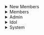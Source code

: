
<details>
<summary>New Members</summary>
 
### 1. New Member Creates Account

Josh gets sent a link from a friend to join *Members Only*. Naturally, Josh is very excited and is eager to join the site. Josh finds the link in an email from Members Only and selects it. He is now brought to a *Members Only* webpage that asks him to confirm if he wants to join *Members Only*. Josh will of course select yes on joining *Members Only*. After accepting, he will be brought to a Sign Up page on the website. Josh will have to fill out a form will personal information such as First Name, Last Name, Street Address, City/Town, Zip Code, Country (U.S. only to start), Email Address, and a Password. Josh will then select a box which says that he accepts the Terms and Conditions of *Members Only*. Finally, Josh will submit this form, and he will be sent a confirmation email about joining *Members Only*. Josh will go to this email, select the account confirmation link, effectively finalizing the creation of his account and bringing him to his own *Members Only* account. Afterwards, Josh will be sent a credit card charge that he will have to verify on the site to confirm that he says he is. 

### 2. New Member Signs Up With Code

Brianna manages to get her hands on an invitation code to *Members Only* from one of her favorite idols. To use this, Brianna navigates to the *Members Only* site and is brought to the login page. Since Brianna doesn’t currently have an account, she will have to choose the option to sign up with a code. After selecting this, Brianna will be brought to a new web page where she will be asked to enter her code. Brianna will enter the code and then hit a submit button. Afterwards, she will be brought through the same account creation process as described previously. 

### 3. New Member Invitation Link Expires

Liam receives an invitation link to *Members Only*. However, he is very busy and 
to about it for more than 4 days. Because of this, the link will expire, and he will lose this opportunity to join the site. To be able to join again he will have to be sent another invitation link. 

### 4. New Member Confirms Credit Card Charges
After successfully creating her account, Catherine will have to enter her credit card details so that we can confirm she is who she says she is. Catherine will receive an email to confirm her payment details. Catherine will select this link which will bring her to a form on the *Members Only* site where she will enter a valid 16-digit credit card number, the name the card is under, the expiration date of the card, and the 3 digit CVV associated with the credit. Catherine will then choose to SUBMIT this form. She will then be brought back to her *Members Only* page. 

### 5. New Member Confirms Credit Card Charge

After Catherine successfully enters her credit card information, she will be charged a random amount between $0.20 and $0.45 that she will need to confirm on the *Members Only* site to verify she is who she says she is. Catherine will receive an email shortly after creating her account that notifies her that she has been charged for the first time. Catherine will then navigate to her online banking and check for a charge from *Members Only*. After finding the charge, Catherine will remember the amount and navigate back to notification email from *Members Only*. Catherine will select the hyperlink in the email that brings her to a form with an entry field for the value of the charge. Catherine will then enter the charge amount and select SUBMIT. If she submits the correct amount then she is brought back to her *Members Only* page as a verified Member. Else, she will be asked to resubmit the amount she was charged until she submits the right amount. 



</details>


<details>
<summary>Members</summary>
  
### 6. Member Updates Credit Card Information

Alex will login to their profile. Alex will navigate to their settings page on their personal profile. Member will choose change credit card button. System will prompt user with text boxes to enter new credit card information. User will enter name of card. User will enter card number. User will enter expiration date. User will enter CVV. Alex will hit the submit form button. Credit card will then be verified to make sure it is valid. System will send this to the database to update the current credit card information with this information. Credit card information updates.

### 7. Member Confirms Tri-Monthly Credit Card Charge

System will tell the credit card software it is time to charge Alex. Credit card system will charge member a random amount between $0.20 and $0.40. System will send automated email at specified time period telling member to validate the charge made to their account. Email will include a link that will direct the user to the page to enter the amount charged. System will start a timer for 3 days. Alex will login to their personal bank account and check for the charge from *Members Only*. Alex will select the link provided in email. Alex will be redirected to the webpage with a form where they can enter the amount they were charged by the system. Alex will fill in the text box with that amount. Alex will hit the “Submit form” button. Webserver will receive this information and back end services will process it. System will compare this amount to the amount that was charged. If right, member will be directed back to the *Members Only* homepage. If wrong, member will be blocked out of *Members Only* until they enter the right amount.

### 8. Member Fails to Confirm Tri-Monthly Credit Card Charge

Alex doesn’t enter amount in time and is blocked from account. When Alex tries to access *Members Only*, they will be directed to a page telling them to send another charge. System tells credit card system to send another charge between $0.20 and $0.40. Credits card system sends another random charge. System sends Alex another email. System starts a timer for 3 days. Alex logs into their bank account and sees the charge from *Members Only*. Alex selects the button on email and is redirected to *Members Only*. Alex enters amount in and is either allowed back to website or entered the wrong amount.<br>

### 9. Member Posts Status Update on Personal Profile

Alex will select an option on their profile page that reads “create new post”. Alex will type URL, and can add any additional text to the post. tinyURL generator will shorten the URL given. Alex will hit “post”. The webserver will receive the request send it to the backend. Backend will process the request and post Alex link to their profile feed. Backend services will send the link to the database to store it as something Alex is interested in for potential future advertisement reasons.<br>

### 10. Member Leaves Comment on Other Member's Status

Alex will see their friend’s status on their profile feed. Alex will select the comment button that appears on the bottom of their friend’s post. The Webserver will get the request and pop up a text box overlay on the website. Alex will leave a comment, then hit “Post”. The Webserver will receive the request and send it to the backend services. Backend services will add it to the friend’s comment section on their post. <br>

### 11. Member Invites Non-Member to *Members Only*

Alex navigates to the “Invite New Member” button on their profile page. On this page, Alex will fill in new members email address. Webserver will receive this information and pass it to the backend. Backend will save new members email to database. Backend will tell email system to send a new invitation email. New invitation email will be sent to new member. System will start a timer for 3 days.

#### 11a. Potential New Member Accepts Offer to Join *Members Only*

Alex will gain points. Webserver will receive this information and send it to the backend. Backend will add that many points to Alex’s point system.

#### 11b. Potential New Member Declines Offer / Offer Expires

Alex loses points. Webserver will receive this information and send it to the backend. Backend will subtract that many points from Alex’s point system.

### 12. New Member Signs Up With Sign Up Code

Alex goes to *Members Only* homepage. Alex selects “create account with Special Code” button. Alex is redirected to new page with a text box asking for the code. Alex types in that code. Code is processed by the webserver and sent to the back end. Back end compares that code to a code that was created for a special event (concert, large show). Alex is redirected to a page to signs up (see above).<br>

### 13. Member Posts Photo to Profile

Alex will choose “Post Photo” on their profile feed. Alex can navigate their device for the photo they wish to submit. Alex can then add any additional text to the post that they wish. Alex will then hit submit. The Web Server will receive the request and send it to backend services. Backend services will process and post the request. Backend will save image to database. Admins can use saved image for their own purposes. <br>

### 14. Member Applies/Removes Photo Filter  

Alex will go through the post a photo process, except immediately after they choose their photo they will be given the option to apply a filter. Alex will scroll through various premade filters available on *Members Only*. Alex will choose a filter that will be applied to their photo. The post photo process then continues from here.

#### 14a. Member Removes Filter

Alex navigated to profile page and selects on the photo they wish to remove the filter on. Alex chooses “options”. Alex chooses remove filters. The filters will then be removed from the photo. Alex will then be prompted to confirm their changes. Alex will select “Confirm”. Request will be sent to the web server. Web server will send it to backend. Backend services will replace that photo with the originally posted photo.

#### 14b. Member Adds Sponsored Content

Alex will follow the posting photos process. Alex will then select "Add Sponsored Content". Alex can choose any of the items and place them anywhere in their photo using a drag and drop method. Alex will choose to submit their altered photo. The Web Server will receive the request and send it to backend services. Backend services will process and post the request. Backend will save image to database. Admins can access image and add/delete content as they please.

#### 14c. Member Removes Sponsored Content

Alex will go to their photo with added content. Alex will select options and be given an option to remove content from the photo. Alex will be shown what is added content in their photo such that they can navigate to it and choose to remove it. Alex will submit their changes. The Web Server will receive the request and send it to backend services. Backend services will process and post the request. Backend services will save image to the database. Admins can use image to add/remove/etc. Original poster will not be able to see these changes. 

### 15. Member Logs in to *Members Only*
Johnson wants to login in to *Members Only* and check his feed. To do this, Johnson will navigate to the *Members Only* homepage, which includes a login for existing users form. Johnson will enter his email address and password associated with his *Members Only* account. Johnson will then select LOGIN at the bottom of the form. If his email and password are correct, he will then be redirected to his *Members Only* feed. 

### 16. Member Forgets Password or Inputs Invalid Password
Johnson wants to login to *Members Only*, but he is stuck at the login form on the homepage of the site because he has forgotten the correct password associated with his account. Johnson will then select a link that says, “Forgot Password”. This will redirect him to a different form on the *Members Only* site where he will fill out his email and several other details associated with his account such as his name. Johnson will then be sent an email that sends him a new temporary password to login to his account. Johnson can then reset his password once he logs back into his account and accesses his settings. 

### 17. Member Forgot Email / Inputs Invalid Email
Johnson directs himself to the *Members Only* homepage and tries to login to his account. However, Johnson has somehow forgotten the email associated with his *Members Only* account. After entering his information, Johnson will select "Submit". The system will receive the email and attempt to verify who Johnson is, however because it is the incorrect email Johnson will be denied access to *Members Only* until he can recall the correct email address associated with his account. 

### 18. Member Changes Password
Larry wants to change his password, either for security reasons or because he just logged in with a temporary password because he forgot his previous one. Larry will navigate to the SETTINGS portion of his account after immediately logging in. Larry will then navigate and choose the CHANGE PASSWORD option. Larry will be brought to a separate, private form where he will be prompted to enter a new password. After entering the new password, Larry will be prompted to enter it a second time as to confirm the password and eliminate the possibility of any typos. Larry will then select "Confirm" and the system will verify that the passwords are identical. If they are, then Larry will be redirected back to his *Members Only* feed. Otherwise, Larry will be prompted to enter and reenter the new password again until he successfully enters the same password twice. 

### 19. Member Changes Visibility Settings 
Danny wants to hide his activity from non-followers on *Members Only*. To do this, Danny will go to his personal page and access the SETTINGS portion of the page. Danny will then navigate to the toggle button which allows them to switch between a privatized and un-privatized profile. Since Danny wants to privatize his page, he will select this toggle button to the on setting, effectively hiding his activity from non-followers. 

### 20. Member Blocks a Follower
Syed wants to block one of his followers that ruining his experience on *Members Only*. Syed will go to their *Members Only* personal page. Syed will then go to their followers list and navigate to the person they are concerned about. Syed will then choose to block this follower, which will disallow them from seeing any of Syed’s information, status updates, posted pictures, or any of Syed’s activities on the site. 

### 21. Member Reports Another Member
Phil wants to report another member on *Members Only* for an offensive action. Phil will go to his personal page and access his followers list, navigating to the person he is concerned with. Phil will then choose the option to report this follower. Phil will then be redirected to a report issue page that contains a form where he will enter the member’s name he is concerned with and other details about why they are being reported. After filling out the form, Phil will select "Submit", sending the form to the Web Server. This information will then be redirected to Admins so that they can review the report and decide any further action. 

### 22. Member Flags Photo As Inappropriate/Illegal
Alex is browsing *Members Only* and comes across a photo they believe to be inappropriate
and/or illegal. Alex proceeds to select the “Report” button under said photo. They are then
prompted with a textbox asking for comments on reasoning for reporting the photo. Alex enters
details on why they believe the content to be inappropriate and/or illegal. Alex proceeds to
select the “Confirm” button under the textbox. After selecting confirm, Alex is returned to the
homepage of *Members Only*. 
After hitting confirm, the web server receives the report. The web server sends the report to
backend services. Backend services will process the report, and send to Administrators for
further action.

### 23. Member Invites Potential New Member
Alex is enjoying *Member's Only* and wants to enjoy it with their friend Jessica. Alex wants to send an invitation link to join *Member's Only*. The cost to perform this is 1000 points. Alex has the correct amount of points required to invite Jessica, so they navigate to their profile page. From their profile page, Alex selects the "Invite New Member" button. They are then redirected to a new webpage with a form to fill out. The form includes the required fields of email address, name, and an optional dropdown menu of how Alex knows Jessica. Alex fills in Jessica's valid email address and her full name. Alex does not want *Member's Only* knowing how they know Jessica, so this field is left blank. Alex selects "Submit" and is redirected to a page confirming that an invitation link has been sent to Jessica at her provided email address. If Jessica joins *Members Only*, Alex receives 50 points. If the invitation link expires after 4 days, Alex loses 100 points.
The Web Server receives the submission and passes it to backend services. Backend services receives the submission and sends out an invtation link to the provided email address. Backend services keeps track of how long the email has been out before it is accepted or ignored.

### 24. Member Unfollows Another Member
Alex has decided he no longer wants to see Brian's updates on *Members Only* because his posts are annoying. Thankfully, Alex did not invite Brian so he can do this. Alex navigates to Brian's profile page where they select the "Unfollow" button on Brian's page. Alex is then met with a confirmation popup, "Are you sure you want to unfollow **Brian**?". They confirm their choice to unfollow Brian by selecting the "Yes" button. Alex is then redirected to the *Members Only* homepage. Alex can no longer see any of Brian's updates - which he is very happy about. 
Backend services removes Brian from Alex's follower's list.

### 25. Member Blocks Another Member
Jessica has just broken with Alex, and Alex has been sending threatening messages to Jessica. He won't leave her alone on *Member's Only*. She has decided that it's in her best interest to block Alex. Jessica navigates to Alex's profile page on *Members Only*. She selects the "Block" button on Alex's page, where she is met with a confirmation popup with an optional "Reason For Blocking" textbox. Jessica decides to give the details of her experience in this textbox. She then confirms "Are you sure you want to block **Alex**? **This action cannot be undone.**" Jessica selects the "Yes" confirmation button. She is returned to the *Member's Only* homepage, and all communication between Jessica and Alex is blocked.
Backend services receives information from web server and blocks Alex from accessing Jessica's profile, information and any form of contact. The Web Server sends the report to Administrators. Administrators review the report, deciding if further action is required.

</details>


<details>
<summary>Admin</summary>


</details>



<details>
<summary>Idol</summary>



</details>


<details>
<summary>System</summary>

### System Deducts Points From Member  
The backend receives a request from the frontend. The backend sent a request to the credit card company using a credit card software.
If the credit card is denied, the system freezes the member’s account and changes the permission of the member in a database. 
If the request is successful, the database finds the matched member and takes a point off. Then the system sends updated point information to the frontend. The frontend updates the point information in a local storage and Alex will recoginize the changes.

### System Awards Points to Member
Alex’s invitation gets accepted or he makes positive actions. The backend receives a request. The database finds the matched member information in a database and updates the matched member's information. The system sends updated point information to the frontend. The system updates the point information in a local storage and Alex will recognize the changes. 

### System Receives Login Request From Frontend
A frontend sends a login request to a backend. The backend gets a request that contains user information. The backend stores a member's current IP address into the database. The backend confirms whether the information given is matched with one of the user data in the database. The backend sends tokens and matched user information to the frontend. 

### System Receives Logout Request From Frontend   
 Alex clicks a logout button in a frontend. The frontend detects when the logout button is clicked. The frontend sends a Alex’s singed out time to a backend. The backend stores Alex's logout time. The frontend destroys the session data in a local storage. The frontend redirects Alex to a landing page. 

### System Receives Registration Request From Frontend 
A potential member(Bob) fills out a registration form and clicks the register button. The backend gets a request that contains a potential user’s information 
If the credit card information already exists, the backend sends an error to the frontend  and bob checks the error . If the credit card information does not exist in the database, The system checks the given credit card information is valid using credit card software. If the data is valid, the system stores new user information into the database. The frontend redirects Bob to a login page. 
If the data is NOT valid, the backend sends an error to the frontend and Bob checks the error. 

### System Collects/Stores Member's Information
Alex performs specific expected actions. The frontend detects an item being clicked when a member clicks a specific post or recognizes an item(content) on the current screen (if a member stays longer than a particular second at the same page without scrolling down or going out to other pages). The frontend sends the item(content) information to the backend. The backend receives the data and stores them in the database.

### System Converts URL to Shortened URL 
The frontend sends the request to a backend. Then the frontend sends a request to the backend with original URL information. The backend gets the request and uses a hash function to generate a shortened URL. The system saves the shortened URL into the database. The system sends the shortened URL to the frontend. In the case of the system can't perform shortening, it will use the original URL. 
</details>
